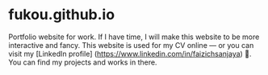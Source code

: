 # fukou.github.io
Portfolio website for work. If I have time, I will  make this website to be more interactive and fancy. This website is used for my CV online — or you can visit my [LinkedIn profile] (https://www.linkedin.com/in/faizichsanjaya) :notebook_with_decorative_cover:. You can find my projects and works in there.
